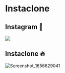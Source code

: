 # Instaclone

## Instagram 📱
<div width="200" >
  <img src="https://user-images.githubusercontent.com/86444245/176790749-7c985f0d-e1ec-4408-9e6f-ff0d68a52038.png"/>
  </div>



## Instaclone 🔥
![Screenshot_1656629041](https://user-images.githubusercontent.com/86444245/176790709-58e1bcff-d25d-495b-8fb2-4601021b883f.png)

